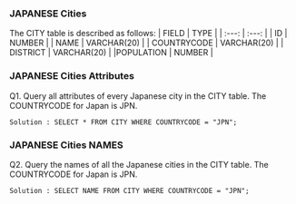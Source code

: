 ### JAPANESE Cities 

The CITY table is described as follows:
| FIELD | TYPE |
| :---: | :---: |
| ID | NUMBER |
| NAME | VARCHAR(20) |
| COUNTRYCODE | VARCHAR(20) |
| DISTRICT | VARCHAR(20) |
|POPULATION | NUMBER |

### JAPANESE Cities Attributes
Q1. Query all attributes of every Japanese city in the CITY table. The COUNTRYCODE for Japan is JPN.

    Solution : SELECT * FROM CITY WHERE COUNTRYCODE = "JPN";
### JAPANESE Cities NAMES
Q2. Query the names of all the Japanese cities in the CITY table. The COUNTRYCODE for Japan is JPN.

    Solution : SELECT NAME FROM CITY WHERE COUNTRYCODE = "JPN";
